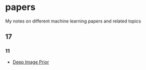 # papers

My notes on different machine learning papers and related topics

## 17

### 11

- [Deep Image Prior](1711_deep_image_prior/1711_deep_image_prior.md)